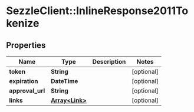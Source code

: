 # SezzleClient::InlineResponse2011Tokenize

## Properties
Name | Type | Description | Notes
------------ | ------------- | ------------- | -------------
**token** | **String** |  | [optional]
**expiration** | **DateTime** |  | [optional]
**approval_url** | **String** |  | [optional]
**links** | [**Array&lt;Link&gt;**](Link.md) |  | [optional]

